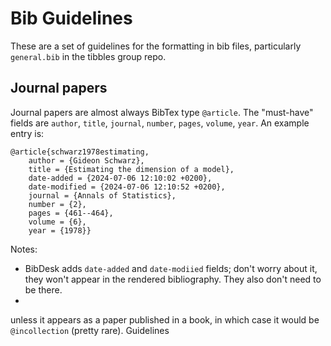 # Bib Guidelines

These are a set of guidelines for the formatting in bib files, particularly
`general.bib` in the tibbles group repo.

## Journal papers

Journal papers are almost always BibTex type `@article`. The "must-have" fields
are `author`, `title`, `journal`, `number`, `pages`, `volume`, `year`. An
example entry is:
```
@article{schwarz1978estimating, 
	author = {Gideon Schwarz},
	title = {Estimating the dimension of a model},
	date-added = {2024-07-06 12:10:02 +0200},
	date-modified = {2024-07-06 12:10:52 +0200},
	journal = {Annals of Statistics},
	number = {2},
	pages = {461--464},
	volume = {6},
	year = {1978}}
```

Notes:
- BibDesk adds `date-added` and `date-modiied` fields; don't worry about it,
  they won't appear in the rendered bibliography. They also don't need to be
  there.
- 
unless it appears as a
paper published in a book, in which case it would be `@incollection` (pretty
rare). Guidelines
